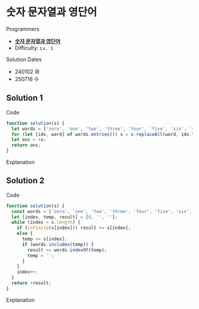 # 숫자 문자열과 영단어

Programmers

- **[숫자 문자열과 영단어](https://school.programmers.co.kr/learn/courses/30/lessons/81301)**
- Difficulty: `Lv. 1`

Solution Dates

- 240102 화
- 250716 수

## Solution 1

Code

```javascript
function solution(s) {
  let words = ['zero', 'one', 'two', 'three', 'four', 'five', 'six', 'seven', 'eight', 'nine'];
  for (let [idx, word] of words.entries()) s = s.replaceAll(word, idx.toString());
  let ans = +s;
  return ans;
}
```

Explanation

## Solution 2

Code

```javascript
function solution(s) {
  const words = ['zero', 'one', 'two', 'three', 'four', 'five', 'six', 'seven', 'eight', 'nine'];
  let [index, temp, result] = [0, '', ''];
  while (index < s.length) {
    if (isFinite(s[index])) result += s[index];
    else {
      temp += s[index];
      if (words.includes(temp)) {
        result += words.indexOf(temp);
        temp = '';
      }
    }
    index++;
  }
  return +result;
}
```

Explanation

